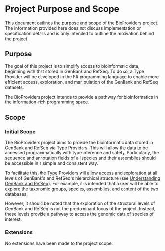 # Project Purpose and Scope
This document outlines the purpose and scope of the BioProviders project. The information provided here does not discuss implementation or specification details and is only intended to outline the motivation behind the project.

## Purpose
The goal of this project is to simplify access to bioinformatic data, beginning with that stored in GenBank and RefSeq. To do so, a Type Provider will be developed in the F# programming language to enable more efficient access, exploration, and manipulation of the GenBank and RefSeq datasets.

The BioProviders project intends to provide a pathway for bioinformatics in the information-rich programming space.

## Scope
### Initial Scope
The BioProviders project aims to provide the bioinformatic data stored in GenBank and RefSeq via Type Providers. This will allow the data to be accessed programmatically with type inference and safety. Particularly, the sequence and annotation fields of all species and their assemblies should be accessible in a simple and consistent way.

To facilitate this, the Type Providers will allow access and exploration at all levels of GenBank's and RefSeq's hierarchical structure (see [Understanding GenBank and RefSeq](understanding_genbank_and_refseq.md)). For example, it is intended that a user will be able to explore the taxonomic groups, species, assemblies, and content of the two databases. 

However, it should be noted that the exploration of the structural levels of GenBank and RefSeq is not the predominant focus of the project. Instead, these levels provide a pathway to access the genomic data of species of interest.

### Extensions
No extensions have been made to the project scope.
